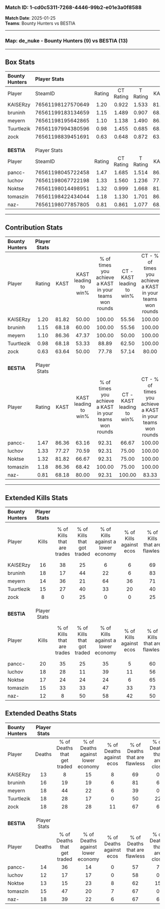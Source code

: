 ### Match ID: 1-cd0c5311-7268-4446-99b2-e01e3a0f8588  
**Match Date**: 2025-01-25  
**Teams**: Bounty Hunters vs BESTIA  

---  

### **Map**: de_nuke - Bounty Hunters (9) vs BESTIA (13)  
---  

## Box Stats  

| **Bounty Hunters** | Player Stats      |        |           |          |       |      |       |         |        |      |     |
| :- | :- | :-: | :-: | :-: | :-: | :-: | :-: | :-: | :-: | :-: | :-: |
| Player             | SteamID           | Rating | CT Rating | T Rating | KAST  | ADR  | Kills | Assists | Deaths | K/D  | HS% |
| KAISERzy           | 76561198127570649 |  1.20  |   0.922   |  1.533   | 81.82 | 62.1 |  16   |    6    |   13   | 1.23 | 37  |
| bruninh            | 76561199183134659 |  1.15  |   1.489   |  0.907   | 68.18 | 79.5 |  18   |    4    |   16   | 1.13 | 50  |
| meyern             | 76561198195642865 |  1.10  |   1.138   |  1.490   | 86.36 | 79.0 |  14   |   10    |   18   | 0.78 | 50  |
| Tuurtlezik         | 76561197994380596 |  0.98  |   1.455   |  0.685   | 68.18 | 80.6 |  15   |    3    |   18   | 0.83 | 40  |
| zock               | 76561198839451691 |  0.63  |   0.648   |  0.872   | 63.64 | 58.9 |   8   |    8    |   18   | 0.44 | 25  |
|                    |                   |        |           |          |       |      |       |         |        |      |     |
|                    |                   |        |           |          |       |      |       |         |        |      |     |
|                    |                   |        |           |          |       |      |       |         |        |      |     |
| **BESTIA**         | Player Stats      |        |           |          |       |      |       |         |        |      |     |
| Player             | SteamID           | Rating | CT Rating | T Rating | KAST  | ADR  | Kills | Assists | Deaths | K/D  | HS% |
| pancc-             | 76561198045722458 |  1.47  |   1.685   |  1.514   | 86.36 | 93.8 |  20   |    7    |   14   | 1.43 | 35  |
| luchov             | 76561198067722198 |  1.33  |   1.560   |  1.236   | 77.27 | 78.8 |  18   |    9    |   12   | 1.50 | 44  |
| Noktse             | 76561198014498951 |  1.32  |   0.999   |  1.668   | 81.82 | 86.5 |  17   |    6    |   13   | 1.31 | 29  |
| tomaszin           | 76561198422434044 |  1.18  |   1.130   |  1.701   | 86.36 | 76.7 |  15   |    4    |   15   | 1.00 | 40  |
| naz-               | 76561198077857805 |  0.81  |   0.861   |  1.077   | 68.18 | 61.3 |  12   |    4    |   18   | 0.67 | 50  |
---  

## Contribution Stats  

| **Bounty Hunters** | Player Stats |       |                      |                                                        |                           |                                                             |                          |                                                            |
| :- | :-: | :-: | :-: | :-: | :-: | :-: | :-: | :-: |
| Player             |    Rating    | KAST  | KAST leading to win% | % of times you achieve a KAST in your teams won rounds | CT - KAST leading to win% | CT - % of times you achieve a KAST in your teams won rounds | T - KAST leading to win% | T - % of times you achieve a KAST in your teams won rounds |
| KAISERzy           |     1.20     | 81.82 |        50.00         |                         100.00                         |           55.56           |                           100.00                            |          44.44           |                           100.00                           |
| bruninh            |     1.15     | 68.18 |        60.00         |                         100.00                         |           55.56           |                           100.00                            |          66.67           |                           100.00                           |
| meyern             |     1.10     | 86.36 |        47.37         |                         100.00                         |           50.00           |                           100.00                            |          44.44           |                           100.00                           |
| Tuurtlezik         |     0.98     | 68.18 |        53.33         |                         88.89                          |           62.50           |                           100.00                            |          42.86           |                           75.00                            |
| zock               |     0.63     | 63.64 |        50.00         |                         77.78                          |           57.14           |                            80.00                            |          42.86           |                           75.00                            |
|                    |              |       |                      |                                                        |                           |                                                             |                          |                                                            |
|                    |              |       |                      |                                                        |                           |                                                             |                          |                                                            |
|                    |              |       |                      |                                                        |                           |                                                             |                          |                                                            |
| **BESTIA**         | Player Stats |       |                      |                                                        |                           |                                                             |                          |                                                            |
| Player             |    Rating    | KAST  | KAST leading to win% | % of times you achieve a KAST in your teams won rounds | CT - KAST leading to win% | CT - % of times you achieve a KAST in your teams won rounds | T - KAST leading to win% | T - % of times you achieve a KAST in your teams won rounds |
| pancc-             |     1.47     | 86.36 |        63.16         |                         92.31                          |           66.67           |                           100.00                            |          60.00           |                           85.71                            |
| luchov             |     1.33     | 77.27 |        70.59         |                         92.31                          |           75.00           |                           100.00                            |          66.67           |                           85.71                            |
| Noktse             |     1.32     | 81.82 |        66.67         |                         92.31                          |           75.00           |                           100.00                            |          60.00           |                           85.71                            |
| tomaszin           |     1.18     | 86.36 |        68.42         |                         100.00                         |           75.00           |                           100.00                            |          63.64           |                           100.00                           |
| naz-               |     0.81     | 68.18 |        80.00         |                         92.31                          |          100.00           |                            83.33                            |          70.00           |                           100.00                           |
---  

## Extended Kills Stats  

| **Bounty Hunters** | Player Stats |                            |                            |                                    |                         |                              |                                 |                                       |                    |           |
| :- | :-: | :-: | :-: | :-: | :-: | :-: | :-: | :-: | :-: | :-: |
| Player             |    Kills     | % of Kills that are trades | % of Kills that got traded | % of Kills against a lower economy | % of Kills against ecos | % of Kills that are flawless | % of Kills that are close duels | % of Kills that are assisted by flash | Pistol Round Kills | AWP Kills |
| KAISERzy           |      16      |             38             |             25             |                 6                  |            6            |              69              |                0                |                   0                   |         1          |     2     |
| bruninh            |      18      |             17             |             44             |                 22                 |            6            |              83              |                0                |                   6                   |         3          |     0     |
| meyern             |      14      |             36             |             21             |                 64                 |           36            |              71              |                7                |                   0                   |         0          |     0     |
| Tuurtlezik         |      15      |             27             |             40             |                 33                 |           20            |              40              |                7                |                   7                   |         1          |     0     |
| zock               |      8       |             0              |             25             |                 0                  |            0            |              25              |               25                |                  13                   |         2          |     0     |
|                    |              |                            |                            |                                    |                         |                              |                                 |                                       |                    |           |
|                    |              |                            |                            |                                    |                         |                              |                                 |                                       |                    |           |
|                    |              |                            |                            |                                    |                         |                              |                                 |                                       |                    |           |
| **BESTIA**         | Player Stats |                            |                            |                                    |                         |                              |                                 |                                       |                    |           |
| Player             |    Kills     | % of Kills that are trades | % of Kills that got traded | % of Kills against a lower economy | % of Kills against ecos | % of Kills that are flawless | % of Kills that are close duels | % of Kills that are assisted by flash | Pistol Round Kills | AWP Kills |
| pancc-             |      20      |             35             |             25             |                 35                 |            5            |              60              |               10                |                   5                   |         0          |     0     |
| luchov             |      18      |             28             |             11             |                 39                 |           11            |              56              |               11                |                  11                   |         2          |     0     |
| Noktse             |      17      |             24             |             24             |                 24                 |            6            |              65              |                0                |                   6                   |         2          |     8     |
| tomaszin           |      15      |             33             |             33             |                 47                 |           33            |              73              |               13                |                   7                   |         1          |     0     |
| naz-               |      12      |             8              |             50             |                 58                 |           42            |              50              |                0                |                   0                   |         0          |     0     |
## Extended Deaths Stats  

| **Bounty Hunters** | Player Stats |                             |                                   |                          |                               |                            |                           |               |
| :- | :-: | :-: | :-: | :-: | :-: | :-: | :-: | :-: |
| Player             |    Deaths    | % of Deaths that get traded | % of Deaths against lower economy | % of Deaths against ecos | % of Deaths that are flawless | % of Deaths that are close | % of Deaths while blinded | Deaths to AWP |
| KAISERzy           |      13      |              8              |                15                 |            8             |              69               |             0              |             0             |       2       |
| bruninh            |      16      |             19              |                19                 |            6             |              81               |             6              |            13             |       1       |
| meyern             |      18      |             44              |                22                 |            6             |              39               |             0              |             0             |       3       |
| Tuurtlezik         |      18      |             28              |                17                 |            0             |              50               |             22             |             0             |       1       |
| zock               |      18      |             28              |                28                 |            11            |              67               |             6              |            17             |       1       |
|                    |              |                             |                                   |                          |                               |                            |                           |               |
|                    |              |                             |                                   |                          |                               |                            |                           |               |
|                    |              |                             |                                   |                          |                               |                            |                           |               |
| **BESTIA**         | Player Stats |                             |                                   |                          |                               |                            |                           |               |
| Player             |    Deaths    | % of Deaths that get traded | % of Deaths against lower economy | % of Deaths against ecos | % of Deaths that are flawless | % of Deaths that are close | % of Deaths while blinded | Deaths to AWP |
| pancc-             |      14      |             36              |                14                 |            0             |              57               |             7              |             0             |       0       |
| luchov             |      12      |             17              |                17                 |            0             |              58               |             0              |             8             |       1       |
| Noktse             |      13      |             15              |                23                 |            8             |              62               |             15             |             0             |       1       |
| tomaszin           |      15      |             47              |                20                 |            7             |              67               |             0              |             7             |       0       |
| naz-               |      18      |             39              |                22                 |            6             |              67               |             6              |             6             |       0       |

